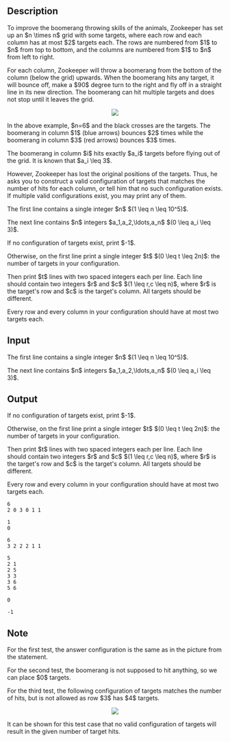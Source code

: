## Description

<div><p>To improve the boomerang throwing skills of the animals, Zookeeper has set up an $n \times n$ grid with some targets, <span class="tex-font-style-bf">where each row and each column has at most $2$ targets each</span>. The rows are numbered from $1$ to $n$ from top to bottom, and the columns are numbered from $1$ to $n$ from left to right. </p><p> For each column, Zookeeper will throw a boomerang from the bottom of the column (below the grid) upwards. When the boomerang hits any target, it will bounce off, make a $90$ degree turn to the right and fly off in a straight line in its new direction. The boomerang can hit multiple targets and does not stop until it leaves the grid.</p><p> </p><center> <img class="tex-graphics" src="file://qsQjVijd.png" style="max-width: 100.0%;max-height: 100.0%;"> </center><p>In the above example, $n=6$ and the black crosses are the targets. The boomerang in column $1$ (blue arrows) bounces $2$ times while the boomerang in column $3$ (red arrows) bounces $3$ times.</p><p> The boomerang in column $i$ hits exactly $a_i$ targets before flying out of the grid. <span class="tex-font-style-bf">It is known that $a_i \leq 3$.</span></p><p>However, Zookeeper has lost the original positions of the targets. Thus, he asks you to construct a valid configuration of targets that matches the number of hits for each column, or tell him that no such configuration exists. If multiple valid configurations exist, you may print any of them.</p></div><div class="input-specification"><p>The first line contains a single integer $n$ $(1 \leq n \leq 10^5)$.</p><p> The next line contains $n$ integers $a_1,a_2,\ldots,a_n$ $(0 \leq a_i \leq 3)$.</p></div><div class="output-specification"><p>If no configuration of targets exist, print $-1$.</p><p> Otherwise, on the first line print a single integer $t$ $(0 \leq t \leq 2n)$: the number of targets in your configuration. </p><p> Then print $t$ lines with two spaced integers each per line. Each line should contain two integers $r$ and $c$ $(1 \leq r,c \leq n)$, where $r$ is the target's row and $c$ is the target's column. All targets should be different. </p><p> <span class="tex-font-style-bf">Every row and every column in your configuration should have at most two targets each.</span> </p></div>

## Input

<p>The first line contains a single integer $n$ $(1 \leq n \leq 10^5)$.</p><p> The next line contains $n$ integers $a_1,a_2,\ldots,a_n$ $(0 \leq a_i \leq 3)$.</p>

## Output

<p>If no configuration of targets exist, print $-1$.</p><p> Otherwise, on the first line print a single integer $t$ $(0 \leq t \leq 2n)$: the number of targets in your configuration. </p><p> Then print $t$ lines with two spaced integers each per line. Each line should contain two integers $r$ and $c$ $(1 \leq r,c \leq n)$, where $r$ is the target's row and $c$ is the target's column. All targets should be different. </p><p> <span class="tex-font-style-bf">Every row and every column in your configuration should have at most two targets each.</span> </p>





```input1
6
2 0 3 0 1 1
```




```input2
1
0
```




```input3
6
3 2 2 2 1 1
```




```output1
5
2 1
2 5
3 3
3 6
5 6
```




```output2
0
```




```output3
-1
```



## Note

<p>For the first test, the answer configuration is the same as in the picture from the statement.</p><p> For the second test, the boomerang is not supposed to hit anything, so we can place $0$ targets.</p><p> For the third test, the following configuration of targets matches the number of hits, <span class="tex-font-style-bf">but is not allowed as row $3$ has $4$ targets</span>.</p><p> </p><center> <img class="tex-graphics" src="file://qnceECjV.png" style="max-width: 100.0%;max-height: 100.0%;"> </center><p>It can be shown for this test case that <span class="tex-font-style-bf">no valid configuration of targets</span> will result in the given number of target hits.</p>
